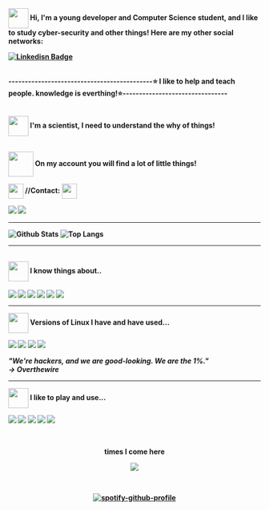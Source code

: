 
<strong>
<img align='center' src="https://www.icegif.com/wp-content/uploads/2022/12/icegif-502.gif" width="40" height="40">
 Hi, I'm a young developer and Computer Science student, and I like to study cyber-security and other things! Here are my other social networks:
 
  [![Linkedisn Badge](https://img.shields.io/badge/-LinkedIn-blue?style=flat-square&logo=Linkedin&logoColor=white&link=https://www.linkedin.com/in/guilherme-n%C3%B3brega-40ab4a23b/)](https://www.linkedin.com/in/guilherme-n%C3%B3brega-40ab4a23b)<br>
 
<br>--------------------------------------------⭐ I like to help and teach people. knowledge is everthing!⭐--------------------------------

<br><img align='center' src="https://upload.wikimedia.org/wikipedia/commons/5/5d/Breadth-First-Search-Algorithm.gif?20100504223639" width="40" height="40"> I'm a scientist, I need to understand the why of things!

<br><img align='center' src="https://thumbs.gfycat.com/EminentMistyBighornedsheep-size_restricted.gif" width="50" height="50"> On my account you will find a lot of little things!


 <img align='center' src="https://ph-files.imgix.net/78f65287-ebc1-41b2-9f8a-34b66dcd30b0.gif?auto=format" width="30" height="30"> //Contact: <img align='center' src="https://ciejanarede.files.wordpress.com/2018/03/seta_baixo.gif" width="30" height="30">


[<img src = "https://img.shields.io/badge/wouldyoukindly3178-7289DA?style=for-the-badge&logo=discord&logoColor=white">](s)
[![](https://img.shields.io/badge/Gmail-dantas.guilherme.434%40gmail.com-red?style=for-the-badge&logo=gmail&logoColor=white)](mailto:dantasguilherme434@gmail.com)
<hr>



![Github Stats](https://github-readme-stats.vercel.app/api?username=GuilhermeNobrega&show_icons=true&count_private=true&show_icons=true&include_all_commits=true&theme=tokyonight)
![Top Langs](https://github-readme-stats.vercel.app/api/top-langs/?username=GuilhermeNobrega&hide=TeX&layout=compact&theme=tokyonight)

<hr>
 <br><img align='center' src="https://media.tenor.com/Y56BShm-6V0AAAAC/wikipedia-wikipedian.gif" width="40" height="40"> I know things about..

<br>
<br>
<img align="left" src="https://img.shields.io/badge/JavaScript-323330?style=for-the-badge&logo=javascript&logoColor=F7DF1E"/>
<img align="left" src="https://img.shields.io/badge/Python-FFD43B?style=for-the-badge&logo=python&logoColor=black"/>
<img align="left" src="https://img.shields.io/badge/MySQL-005C84?style=for-the-badge&logo=mysql&logoColor=white" />
<img align="left" src="https://img.shields.io/badge/GIT-E44C30?style=for-the-badge&logo=git&logoColor=white"/>
<img align="left" src="https://img.shields.io/badge/C-00599C?style=for-the-badge&logo=c&logoColor=white" />
<img align="left" src="https://img.shields.io/badge/HTML5-E34F26?style=for-the-badge&logo=html5&logoColor=white"/> <br>

<hr>

<img align='center' src="https://static.wikia.nocookie.net/supaplex/images/0/0a/Terminal.gif/revision/latest/thumbnail/width/360/height/360?cb=20180120185603" width="40" height="40"> Versions of Linux I have and have used...

<img src = "https://img.shields.io/badge/VirtualBox-21416b?style=for-the-badge&logo=VirtualBox&logoColor=white">
<img src = "https://img.shields.io/badge/Kali_Linux-557C94?style=for-the-badge&logo=kali-linux&logoColor=white">
<img src = "https://img.shields.io/badge/Ubuntu-E95420?style=for-the-badge&logo=ubuntu&logoColor=white">
<img src = "https://img.shields.io/badge/Debian-A81D33?style=for-the-badge&logo=debian&logoColor=white">

<i>"We're hackers, and we are good-looking. We are the 1%."<br>
-> Overthewire</i>

<hr>

<img align='center' src="https://media.tenor.com/N5wDfP4o1oEAAAAC/mario-mystery-box.gif" width="40" height="40">  <strong>I like to play and use...


[<img src = "https://img.shields.io/badge/Counter_Strike-000000?style=for-the-badge&logo=counter-strike&logoColor=white">](s)
[<img src = "https://img.shields.io/badge/Riot_Games-D32936?style=for-the-badge&logo=riot-games&logoColor=black">](s)
[<img src = "https://img.shields.io/badge/Steam-000000?style=for-the-badge&logo=steam&logoColor=white">](s)
[<img src = "https://img.shields.io/badge/Visual_Studio_Code-0078D4?style=for-the-badge&logo=visual%20studio%20code&logoColor=white">](s)
[<img src = "https://img.shields.io/badge/PyCharm-000000.svg?&style=for-the-badge&logo=PyCharm&logoColor=white">](s)

<div align="center">
<br><p align="centre"><b>times I come here</b></p>  
<p align="center"><img align="center" src="https://profile-counter.glitch.me/{GuilhermeNobrega}/count.svg" /></p> 
<br>
</div>
<p align="center"
 
[![spotify-github-profile](https://spotify-github-profile.vercel.app/api/view?uid=31hshprxqckieungz6boclzadczu&cover_image=true&theme=compact&show_offline=false&background_color=0a0505&interchange=false)](https://github.com/kittinan/spotify-github-profile)
